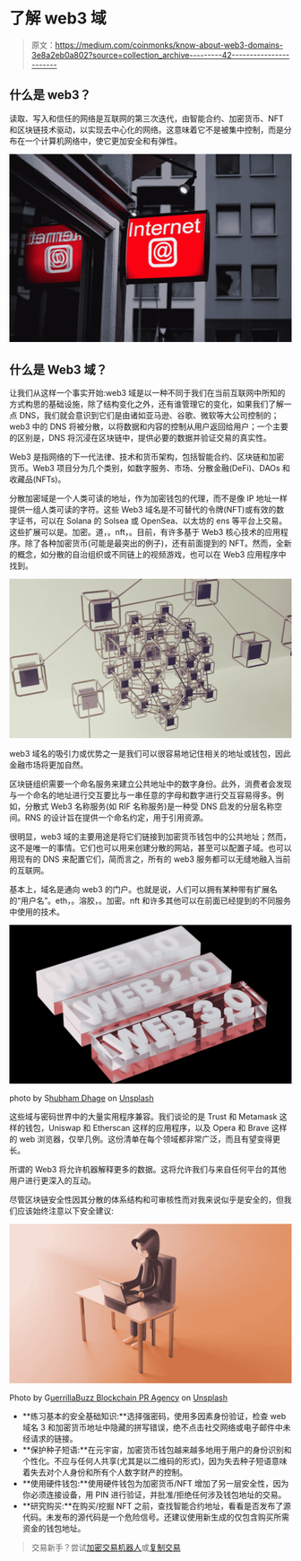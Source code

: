 # 了解 web3 域

> 原文：<https://medium.com/coinmonks/know-about-web3-domains-3e8a2eb0a802?source=collection_archive---------42----------------------->

## 什么是 web3？

读取、写入和信任的网络是互联网的第三次迭代，由智能合约、加密货币、NFT 和区块链技术驱动，以实现去中心化的网络。这意味着它不是被集中控制，而是分布在一个计算机网络中，使它更加安全和有弹性。

![](img/9f8926e6099fa4ed1b9274a670a3183e.png)

## 什么是 Web3 域？

让我们从这样一个事实开始:web3 域是以一种不同于我们在当前互联网中所知的方式构思的基础设施，除了结构变化之外，还有谁管理它的变化，如果我们了解一点 DNS，我们就会意识到它们是由诸如亚马逊、谷歌、微软等大公司控制的；web3 中的 DNS 将被分散，以将数据和内容的控制从用户返回给用户；一个主要的区别是，DNS 将沉浸在区块链中，提供必要的数据并验证交易的真实性。

Web3 是指网络的下一代法律、技术和货币架构，包括智能合约、区块链和加密货币。Web3 项目分为几个类别，如数字服务、市场、分散金融(DeFi)、DAOs 和收藏品(NFTs)。

分散加密域是一个人类可读的地址，作为加密钱包的代理，而不是像 IP 地址一样提供一组人类可读的字符。这些 Web3 域名是不可替代的令牌(NFT)或有效的数字证书，可以在 Solana 的 Solsea 或 OpenSea、以太坊的 ens 等平台上交易。这些扩展可以是。加密。道，。nft，。目前，有许多基于 Web3 核心技术的应用程序。除了各种加密货币(可能是最突出的例子)，还有前面提到的 NFT。然而，全新的概念，如分散的自治组织或不同链上的视频游戏，也可以在 Web3 应用程序中找到。

![](img/f64980b74a48ee1b8dc2c3c6d9c63504.png)

web3 域名的吸引力或优势之一是我们可以很容易地记住相关的地址或钱包，因此金融市场将更加自然。

区块链组织需要一个命名服务来建立公共地址中的数字身份。此外，消费者会发现与一个命名的地址进行交互要比与一串任意的字母和数字进行交互容易得多。例如，分散式 Web3 名称服务(如 RIF 名称服务)是一种受 DNS 启发的分层名称空间。RNS 的设计旨在提供一个命名约定，用于引用资源。

很明显，web3 域的主要用途是将它们链接到加密货币钱包中的公共地址；然而，这不是唯一的事情。它们也可以用来创建分散的网站，甚至可以配置子域。也可以用现有的 DNS 来配置它们，简而言之，所有的 web3 服务都可以无缝地融入当前的互联网。

基本上，域名是通向 web3 的门户。也就是说，人们可以拥有某种带有扩展名的“用户名”。eth，。溶胶，。加密。nft 和许多其他可以在前面已经提到的不同服务中使用的技术。

![](img/122b9d4503301d2d5cf9df5a9416ed45.png)

photo by S[hubham Dhage](https://unsplash.com/@theshubhamdhage?utm_source=unsplash&utm_medium=referral&utm_content=creditCopyText) on [Unsplash](https://unsplash.com/es/s/fotos/web3?utm_source=unsplash&utm_medium=referral&utm_content=creditCopyText)

这些域与密码世界中的大量实用程序兼容。我们谈论的是 Trust 和 Metamask 这样的钱包，Uniswap 和 Etherscan 这样的应用程序，以及 Opera 和 Brave 这样的 web 浏览器，仅举几例。这份清单在每个领域都非常广泛，而且有望变得更长。

所谓的 Web3 将允许机器解释更多的数据。这将允许我们与来自任何平台的其他用户进行更深入的互动。

尽管区块链安全性因其分散的体系结构和可审核性而对我来说似乎是安全的，但我们应该始终注意以下安全建议:

![](img/8c809b24e93a925515bb4d93d79b3a14.png)

Photo by G[uerrillaBuzz Blockchain PR Agency](https://unsplash.com/ja/@guerrillabuzz_blockchain_pr_agency?utm_source=unsplash&utm_medium=referral&utm_content=creditCopyText) on [Unsplash](https://unsplash.com/es/s/fotos/web3?utm_source=unsplash&utm_medium=referral&utm_content=creditCopyText)

*   **练习基本的安全基础知识:**选择强密码，使用多因素身份验证，检查 web 域名 3 和加密货币地址中隐藏的拼写错误，绝不点击社交网络或电子邮件中未经请求的链接。
*   **保护种子短语:**在元宇宙，加密货币钱包越来越多地用于用户的身份识别和个性化。不应与任何人共享(尤其是以二维码的形式)，因为失去种子短语意味着失去对个人身份和所有个人数字财产的控制。
*   **使用硬件钱包:**使用硬件钱包为加密货币/NFT 增加了另一层安全性，因为你必须连接设备，用 PIN 进行验证，并批准/拒绝任何涉及钱包地址的交易。
*   **研究购买:**在购买/挖掘 NFT 之前，查找智能合约地址，看看是否发布了源代码。未发布的源代码是一个危险信号。还建议使用新生成的仅包含购买所需资金的钱包地址。

> 交易新手？尝试[加密交易机器人](/coinmonks/crypto-trading-bot-c2ffce8acb2a)或[复制交易](/coinmonks/top-10-crypto-copy-trading-platforms-for-beginners-d0c37c7d698c)